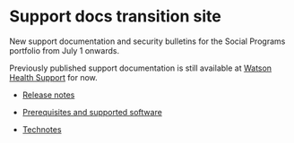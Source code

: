 # Support docs transition site

New support documentation and security bulletins for the Social Programs portfolio from July 1 onwards.

Previously published support documentation is still available at [Watson Health Support](https://www.ibm.com/watson-health/support) for now.

* [Release notes](release-notes/release-notes.html)

* [Prerequisites and supported software](prerequisites/prerequisites-software.html)

* [Technotes](technotes/technotes.html)
